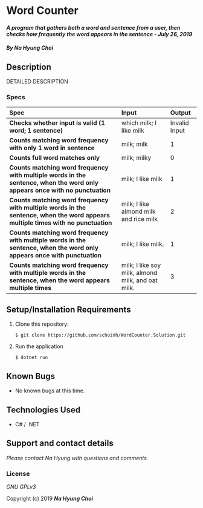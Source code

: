 # Word Counter

#### _A program that gathers both a word and sentence from a user, then checks how frequently the word appears in the sentence - July 26, 2019_

#### _By **Na Hyung Choi**_

## Description

DETAILED DESCRIPTION

### Specs
| Spec | Input | Output |
| :-------------     | :------------- | :------------- |
| **Checks whether input is valid (1 word; 1 sentence)** | which milk; I like milk | Invalid Input |
| **Counts matching word frequency with only 1 word in sentence** | milk; milk | 1 |
| **Counts full word matches only** | milk; milky | 0 |
| **Counts matching word frequency with multiple words in the sentence, when the word only appears once with no punctuation** | milk; I like milk | 1 |
| **Counts matching word frequency with multiple words in the sentence, when the word appears multiple times with no punctuation** | milk; I like almond milk and rice milk | 2 |
| **Counts matching word frequency with multiple words in the sentence, when the word only appears once with punctuation** | milk; I like milk. | 1 |
| **Counts matching word frequency with multiple words in the sentence, when the word appears multiple times** | milk; I like soy milk, almond milk, and oat milk. | 3 |


## Setup/Installation Requirements

1. Clone this repository:
    ```
    $ git clone https://github.com/schoinh/WordCounter.Solution.git
    ```
2. Run the application
    ```
    $ dotnet run
    ```

## Known Bugs
* No known bugs at this time.

## Technologies Used
* C# / .NET

## Support and contact details

_Please contact Na Hyung with questions and comments._

### License

*GNU GPLv3*

Copyright (c) 2019 **_Na Hyung Choi_**

